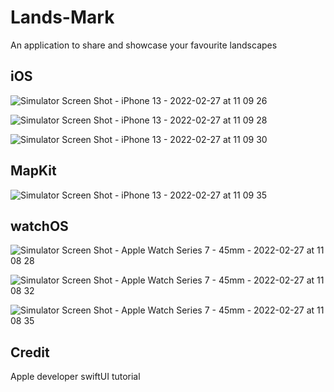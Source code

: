 # Lands-Mark
An application to share and showcase your favourite landscapes
## iOS

![Simulator Screen Shot - iPhone 13 - 2022-02-27 at 11 09 26](https://user-images.githubusercontent.com/87484626/155870349-48a92160-1e7d-44b2-aa79-71ab55722b03.png)


![Simulator Screen Shot - iPhone 13 - 2022-02-27 at 11 09 28](https://user-images.githubusercontent.com/87484626/155870350-34113d25-f6d4-4d2c-a0cf-bee571785918.png)


![Simulator Screen Shot - iPhone 13 - 2022-02-27 at 11 09 30](https://user-images.githubusercontent.com/87484626/155870351-e2e0f524-2061-4c04-aba6-6ad38cf46db4.png)

## MapKit
![Simulator Screen Shot - iPhone 13 - 2022-02-27 at 11 09 35](https://user-images.githubusercontent.com/87484626/155870354-a0d3374d-4c86-46f0-b6ec-5560151dab37.png)


## watchOS
![Simulator Screen Shot - Apple Watch Series 7 - 45mm - 2022-02-27 at 11 08 28](https://user-images.githubusercontent.com/87484626/155870300-38990caf-8847-48d0-8461-7120555c8ffc.png)


![Simulator Screen Shot - Apple Watch Series 7 - 45mm - 2022-02-27 at 11 08 32](https://user-images.githubusercontent.com/87484626/155870306-96da5ae0-9c49-4117-ae02-43d06e4ded8c.png)

![Simulator Screen Shot - Apple Watch Series 7 - 45mm - 2022-02-27 at 11 08 35](https://user-images.githubusercontent.com/87484626/155870309-a2a9acca-e2fe-4b73-aad3-480feff4088a.png)
## Credit
Apple developer swiftUI tutorial
